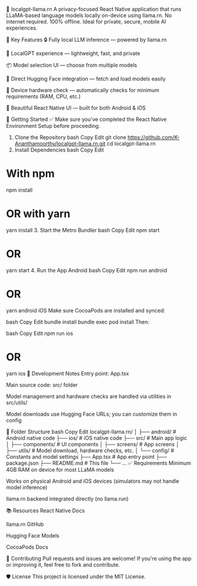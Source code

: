🧠 localgpt-llama.rn
A privacy-focused React Native application that runs LLaMA-based language models locally on-device using llama.rn. No internet required. 100% offline. Ideal for private, secure, mobile AI experiences.

📲 Key Features
🔒 Fully local LLM inference — powered by llama.rn

🧠 LocalGPT experience — lightweight, fast, and private

📦 Model selection UI — choose from multiple models

🔗 Direct Hugging Face integration — fetch and load models easily

📱 Device hardware check — automatically checks for minimum requirements (RAM, CPU, etc.)

🎨 Beautiful React Native UI — built for both Android & iOS

🚀 Getting Started
✅ Make sure you've completed the React Native Environment Setup before proceeding.

1. Clone the Repository
bash
Copy
Edit
git clone https://github.com/K-Ananthamoorthy/localgpt-llama.rn.git
cd localgpt-llama.rn
2. Install Dependencies
bash
Copy
Edit
# With npm
npm install

# OR with yarn
yarn install
3. Start the Metro Bundler
bash
Copy
Edit
npm start
# OR
yarn start
4. Run the App
Android
bash
Copy
Edit
npm run android
# OR
yarn android
iOS
Make sure CocoaPods are installed and synced:

bash
Copy
Edit
bundle install
bundle exec pod install
Then:

bash
Copy
Edit
npm run ios
# OR
yarn ios
🧪 Development Notes
Entry point: App.tsx

Main source code: src/ folder

Model management and hardware checks are handled via utilities in src/utils/

Model downloads use Hugging Face URLs; you can customize them in config

📁 Folder Structure
bash
Copy
Edit
localgpt-llama.rn/
│
├── android/              # Android native code
├── ios/                  # iOS native code
├── src/                  # Main app logic
│   ├── components/       # UI components
│   ├── screens/          # App screens
│   ├── utils/            # Model download, hardware checks, etc.
│   └── config/           # Constants and model settings
├── App.tsx               # App entry point
├── package.json
├── README.md             # This file
└── ...
✅ Requirements
Minimum 4GB RAM on device for most LLaMA models

Works on physical Android and iOS devices (simulators may not handle model inference)

llama.rn backend integrated directly (no llama.run)

📚 Resources
React Native Docs

llama.rn GitHub

Hugging Face Models

CocoaPods Docs

🤝 Contributing
Pull requests and issues are welcome! If you're using the app or improving it, feel free to fork and contribute.

🛡️ License
This project is licensed under the MIT License.
